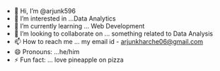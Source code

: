 - 👋 Hi, I’m @arjunk596
- 👀 I’m interested in ...Data Analytics 
- 🌱 I’m currently learning ... Web Development
- 💞️ I’m looking to collaborate on ... something related to Data Analysis
- 📫 How to reach me ... my email id - arjunkharche06@gmail.com
- 😄 Pronouns: ...he/him
- ⚡ Fun fact: ... love pineapple on pizza

<!---
arjunk596/arjunk596 is a ✨ special ✨ repository because its `README.md` (this file) appears on your GitHub profile.
You can click the Preview link to take a look at your changes.
--->
